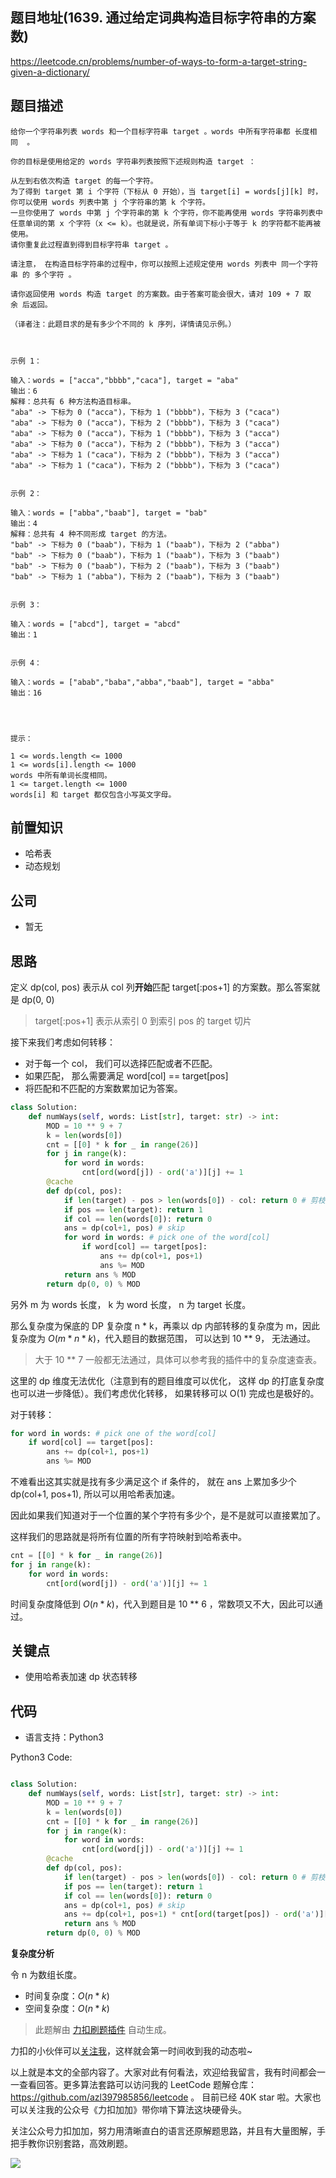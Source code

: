 
## 题目地址(1639. 通过给定词典构造目标字符串的方案数)

https://leetcode.cn/problems/number-of-ways-to-form-a-target-string-given-a-dictionary/

## 题目描述

```
给你一个字符串列表 words 和一个目标字符串 target 。words 中所有字符串都 长度相同  。

你的目标是使用给定的 words 字符串列表按照下述规则构造 target ：

从左到右依次构造 target 的每一个字符。
为了得到 target 第 i 个字符（下标从 0 开始），当 target[i] = words[j][k] 时，你可以使用 words 列表中第 j 个字符串的第 k 个字符。
一旦你使用了 words 中第 j 个字符串的第 k 个字符，你不能再使用 words 字符串列表中任意单词的第 x 个字符（x <= k）。也就是说，所有单词下标小于等于 k 的字符都不能再被使用。
请你重复此过程直到得到目标字符串 target 。

请注意， 在构造目标字符串的过程中，你可以按照上述规定使用 words 列表中 同一个字符串 的 多个字符 。

请你返回使用 words 构造 target 的方案数。由于答案可能会很大，请对 109 + 7 取余 后返回。

（译者注：此题目求的是有多少个不同的 k 序列，详情请见示例。）

 

示例 1：

输入：words = ["acca","bbbb","caca"], target = "aba"
输出：6
解释：总共有 6 种方法构造目标串。
"aba" -> 下标为 0 ("acca")，下标为 1 ("bbbb")，下标为 3 ("caca")
"aba" -> 下标为 0 ("acca")，下标为 2 ("bbbb")，下标为 3 ("caca")
"aba" -> 下标为 0 ("acca")，下标为 1 ("bbbb")，下标为 3 ("acca")
"aba" -> 下标为 0 ("acca")，下标为 2 ("bbbb")，下标为 3 ("acca")
"aba" -> 下标为 1 ("caca")，下标为 2 ("bbbb")，下标为 3 ("acca")
"aba" -> 下标为 1 ("caca")，下标为 2 ("bbbb")，下标为 3 ("caca")


示例 2：

输入：words = ["abba","baab"], target = "bab"
输出：4
解释：总共有 4 种不同形成 target 的方法。
"bab" -> 下标为 0 ("baab")，下标为 1 ("baab")，下标为 2 ("abba")
"bab" -> 下标为 0 ("baab")，下标为 1 ("baab")，下标为 3 ("baab")
"bab" -> 下标为 0 ("baab")，下标为 2 ("baab")，下标为 3 ("baab")
"bab" -> 下标为 1 ("abba")，下标为 2 ("baab")，下标为 3 ("baab")


示例 3：

输入：words = ["abcd"], target = "abcd"
输出：1


示例 4：

输入：words = ["abab","baba","abba","baab"], target = "abba"
输出：16


 

提示：

1 <= words.length <= 1000
1 <= words[i].length <= 1000
words 中所有单词长度相同。
1 <= target.length <= 1000
words[i] 和 target 都仅包含小写英文字母。
```

## 前置知识

- 哈希表
- 动态规划

## 公司

- 暂无

## 思路

定义 dp(col, pos) 表示从 col 列**开始**匹配 target[:pos+1] 的方案数。那么答案就是 dp(0, 0)

> target[:pos+1] 表示从索引 0 到索引 pos 的 target 切片

接下来我们考虑如何转移：

- 对于每一个 col， 我们可以选择匹配或者不匹配。 
- 如果匹配， 那么需要满足 word[col] == target[pos]
- 将匹配和不匹配的方案数累加记为答案。

```py
class Solution:
    def numWays(self, words: List[str], target: str) -> int:
        MOD = 10 ** 9 + 7
        k = len(words[0])
        cnt = [[0] * k for _ in range(26)]
        for j in range(k):
            for word in words:
                cnt[ord(word[j]) - ord('a')][j] += 1
        @cache
        def dp(col, pos):
            if len(target) - pos > len(words[0]) - col: return 0 # 剪枝
            if pos == len(target): return 1
            if col == len(words[0]): return 0
            ans = dp(col+1, pos) # skip
            for word in words: # pick one of the word[col]
                if word[col] == target[pos]:
                    ans += dp(col+1, pos+1)
                    ans %= MOD
            return ans % MOD
        return dp(0, 0) % MOD
```

另外 m 为 words 长度， k 为 word 长度， n 为 target 长度。

那么复杂度为保底的 DP 复杂度 n * k，再乘以 dp 内部转移的复杂度为 m，因此复杂度为 $O(m * n * k)$，代入题目的数据范围， 可以达到 10 ** 9， 无法通过。

> 大于 10 ** 7 一般都无法通过，具体可以参考我的插件中的复杂度速查表。

这里的 dp 维度无法优化（注意到有的题目维度可以优化， 这样 dp 的打底复杂度也可以进一步降低）。我们考虑优化转移， 如果转移可以 O(1) 完成也是极好的。

对于转移：

```py
for word in words: # pick one of the word[col]
    if word[col] == target[pos]:
        ans += dp(col+1, pos+1)
        ans %= MOD
```

不难看出这其实就是找有多少满足这个 if 条件的， 就在 ans 上累加多少个 dp(col+1, pos+1), 所以可以用哈希表加速。

因此如果我们知道对于一个位置的某个字符有多少个，是不是就可以直接累加了。

这样我们的思路就是将所有位置的所有字符映射到哈希表中。

```py
cnt = [[0] * k for _ in range(26)]
for j in range(k):
    for word in words:
        cnt[ord(word[j]) - ord('a')][j] += 1
```

时间复杂度降低到 $O(n * k)$，代入到题目是 10 ** 6 ，常数项又不大，因此可以通过。

## 关键点

- 使用哈希表加速 dp 状态转移

## 代码

- 语言支持：Python3

Python3 Code:

```python

class Solution:
    def numWays(self, words: List[str], target: str) -> int:
        MOD = 10 ** 9 + 7
        k = len(words[0])
        cnt = [[0] * k for _ in range(26)]
        for j in range(k):
            for word in words:
                cnt[ord(word[j]) - ord('a')][j] += 1
        @cache
        def dp(col, pos):
            if len(target) - pos > len(words[0]) - col: return 0 # 剪枝
            if pos == len(target): return 1
            if col == len(words[0]): return 0
            ans = dp(col+1, pos) # skip
            ans += dp(col+1, pos+1) * cnt[ord(target[pos]) - ord('a')][col] # 根据上面的提示，我们可以这样优化
            return ans % MOD
        return dp(0, 0) % MOD

```


**复杂度分析**

令 n 为数组长度。

- 时间复杂度：$O(n * k)$
- 空间复杂度：$O(n * k)$




> 此题解由 [力扣刷题插件](https://leetcode-pp.github.io/leetcode-cheat/?tab=solution-template) 自动生成。 

力扣的小伙伴可以[关注我](https://leetcode-cn.com/u/fe-lucifer/)，这样就会第一时间收到我的动态啦~

以上就是本文的全部内容了。大家对此有何看法，欢迎给我留言，我有时间都会一一查看回答。更多算法套路可以访问我的 LeetCode 题解仓库：https://github.com/azl397985856/leetcode 。 目前已经 40K star 啦。大家也可以关注我的公众号《力扣加加》带你啃下算法这块硬骨头。

关注公众号力扣加加，努力用清晰直白的语言还原解题思路，并且有大量图解，手把手教你识别套路，高效刷题。

![](https://tva1.sinaimg.cn/large/007S8ZIlly1gfcuzagjalj30p00dwabs.jpg)